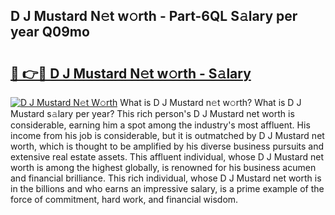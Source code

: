 ## D J Mustard N𝚎t w𝚘rth - Part-6QL S𝚊lary per year Q09mo

# <h2><a href="http://gc1mc4.nevu.top/?p=D+J+Mustard">🔗 👉🔴 D J Mustard N𝚎t w𝚘rth - S𝚊lary</a></h2>

[![D J Mustard N𝚎t W𝚘rth](https://i.imgur.com/Oavwk0R.jpeg)](http://gc1mc4.nevu.top/?p=D+J+Mustard)
What is D J Mustard n𝚎t w𝚘rth? What is D J Mustard s𝚊lary per year?
This rich person's D J Mustard net worth is considerable, earning him a spot among the industry's most affluent. His income from his job is considerable, but it is outmatched by D J Mustard net worth, which is thought to be amplified by his diverse business pursuits and extensive real estate assets. This affluent individual, whose D J Mustard net worth is among the highest globally, is renowned for his business acumen and financial brilliance. This rich individual, whose D J Mustard net worth is in the billions and who earns an impressive salary, is a prime example of the force of commitment, hard work, and financial wisdom.
